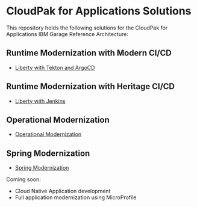 # CloudPak for Applications Solutions

This repository holds the following solutions for the CloudPak for Applications IBM Garage Reference Architecture:

## Runtime Modernization with Modern CI/CD
- [Liberty with Tekton and ArgoCD](https://github.com/ibm-cloud-architecture/cloudpak-for-applications/tree/liberty-tekton)

## Runtime Modernization with Heritage CI/CD
- [Liberty with Jenkins](https://github.com/ibm-cloud-architecture/cloudpak-for-applications/tree/liberty)

## Operational Modernization
- [Operational Modernization](https://github.com/ibm-cloud-architecture/cloudpak-for-applications/tree/was90)

## Spring Modernization
- [Spring Modernization](https://github.com/ibm-cloud-architecture/cloudpak-for-applications/tree/spring)

Coming soon:
- Cloud Native Application development
- Full application modernization using MicroProfile
